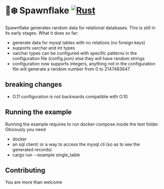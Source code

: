 # 🐙❄️ Spawnflake [![Rust](https://github.com/elasticrash/spawnflake/actions/workflows/rust.yml/badge.svg)](https://github.com/elasticrash/spawnflake/actions/workflows/rust.yml)

Spawnflake generates random data for relational databases. This is still in its early stages. What it does so far:
* generate data for mysql tables with no relations (no foreign keys)
* supports varchar and int types
* varchar types can be configured with specific patterns in the configuration file (config.json) else they will have random strings 
* configuration now supports integers, anything not in the configuration file will generate a random number from 0 to 2147483647

## breaking changes
* O.11 configuration is not backwards compatible with O.10

## Running the example

Running the example requires to run docker-compose inside the test folder. Obviously you need
* docker
* an sql client/ or a way to access the mysql cli (so as to see the generated records)
* cargo run --example single_table

## Contributing
You are more than welcome
